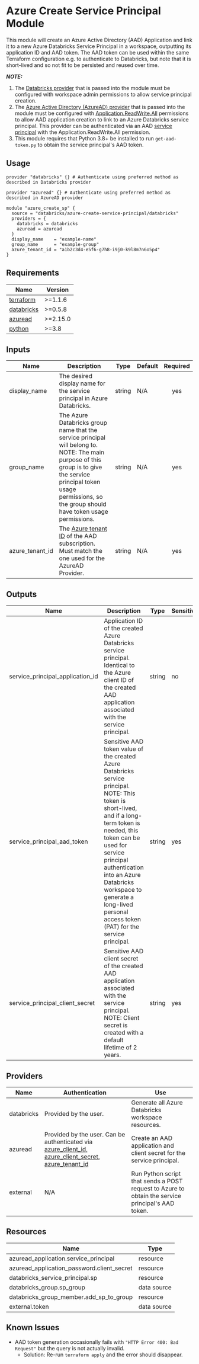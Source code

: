 # Azure Create Service Principal Module

This module will create an Azure Active Directory (AAD) Application and link it to a new Azure Databricks Service Principal in a workspace, outputting its application ID and AAD token. The AAD token can be used within the same Terraform configuration e.g. to authenticate to Databricks, but note that it is short-lived and so not fit to be persisted and reused over time.

**_NOTE:_**
1. The [Databricks provider](https://registry.terraform.io/providers/databricks/databricks/latest/docs) that is passed into the module must be configured with workspace admin permissions to allow service principal creation.
2. The [Azure Active Directory (AzureAD) provider](https://registry.terraform.io/providers/hashicorp/azuread/latest/docs) that is passed into the module must be configured with [Application.ReadWrite.All](https://registry.terraform.io/providers/hashicorp/azuread/latest/docs/resources/application_password#api-permissions) permissions to allow AAD application creation to link to an Azure Databricks service principal. This provider can be authenticated via an AAD [service principal](https://docs.microsoft.com/en-us/azure/databricks/administration-guide/users-groups/service-principals#create-a-service-principal) with the Application.ReadWrite.All permission.
3. This module requires that Python 3.8+ be installed to run `get-aad-token.py` to obtain the service principal's AAD token.

## Usage
```hcl
provider "databricks" {} # Authenticate using preferred method as described in Databricks provider

provider "azuread" {} # Authenticate using preferred method as described in AzureAD provider

module "azure_create_sp" {
  source = "databricks/azure-create-service-principal/databricks"
  providers = {
    databricks = databricks
    azuread = azuread
  }
  display_name    = "example-name"
  group_name      = "example-group"
  azure_tenant_id = "a1b2c3d4-e5f6-g7h8-i9j0-k9l8m7n6o5p4"
}
```

## Requirements
| Name | Version |
|------|---------|
|[terraform](https://registry.terraform.io/)|\>=1.1.6|
|[databricks](https://registry.terraform.io/providers/databricks/databricks/0.5.8)|\>=0.5.8|
|[azuread](https://registry.terraform.io/providers/hashicorp/azuread/2.15.0)|\>=2.15.0|
|[python](https://www.python.org/downloads/release/python-380/)|\>=3.8|

## Inputs
| Name | Description | Type | Default | Required |
|------|-------------|------|---------|:--------:|
|display_name|The desired display name for the service principal in Azure Databricks.|string|N/A|yes|
|group_name|The Azure Databricks group name that the service principal will belong to. NOTE: The main purpose of this group is to give the service principal token usage permissions, so the group should have token usage permissions.|string|N/A|yes|
|azure_tenant_id|The [Azure tenant ID](https://docs.microsoft.com/en-us/azure/active-directory/fundamentals/active-directory-how-to-find-tenant) of the AAD subscription. Must match the one used for the AzureAD Provider.|string|N/A|yes|

## Outputs
| Name | Description | Type | Sensitive |
|------|-------------|------|---------|
|service_principal_application_id|Application ID of the created Azure Databricks service principal. Identical to the Azure client ID of the created AAD application associated with the service principal.|string|no|
|service_principal_aad_token|Sensitive AAD token value of the created Azure Databricks service principal. NOTE: This token is short-lived, and if a long-term token is needed, this token can be used for service principal authentication into an Azure Databricks workspace to generate a long-lived personal access token (PAT) for the service principal.|string|yes|
|service_principal_client_secret|Sensitive AAD client secret of the created AAD application associated with the service principal. NOTE: Client secret is created with a default lifetime of 2 years.|string|yes|

## Providers
| Name | Authentication | Use |
|------|-------------|----|
|databricks|Provided by the user.|Generate all Azure Databricks workspace resources.|
|azuread|Provided by the user. Can be authenticated via [azure_client_id, azure_client_secret, azure_tenant_id](https://registry.terraform.io/providers/hashicorp/azuread/2.15.0/docs/guides/service_principal_client_secret)| Create an AAD application and client secret for the service principal.|
|external|N/A|Run Python script that sends a POST request to Azure to obtain the service principal's AAD token.|

## Resources
| Name | Type |
|------|------|
|azuread_application.service_principal|resource|
|azuread_application_password.client_secret|resource|
|databricks_service_principal.sp|resource|
|databricks_group.sp_group|data source|
|databricks_group_member.add_sp_to_group|resource|
|external.token|data source|

## Known Issues
- AAD token generation occasionally fails with `"HTTP Error 400: Bad Request"` but the query is not actually invalid.
    - Solution: Re-run `terraform apply` and the error should disappear.
